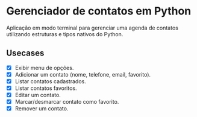 # Gerenciador de contatos em Python

Aplicação em modo terminal para gerenciar uma agenda de contatos utilizando estruturas e tipos nativos do Python.

## Usecases
- [x] Exibir menu de opções.
- [x] Adicionar um contato (nome, telefone, email, favorito).
- [x] Listar contatos cadastrados.
- [x] Listar contatos favoritos.
- [x] Editar um contato.
- [x] Marcar/desmarcar contato como favorito.
- [x] Remover um contato.